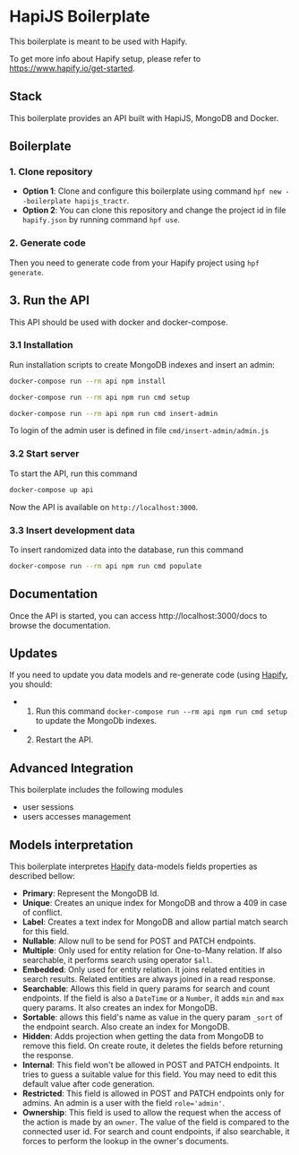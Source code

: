 # HapiJS Boilerplate

This boilerplate is meant to be used with Hapify.

To get more info about Hapify setup, please refer to https://www.hapify.io/get-started.

## Stack

This boilerplate provides an API built with HapiJS, MongoDB and Docker.

## Boilerplate

### 1. Clone repository

- **Option 1**: Clone and configure this boilerplate using command `hpf new --boilerplate hapijs_tractr`.
- **Option 2**: You can clone this repository and change the project id in file `hapify.json` by running command `hpf use`.

### 2. Generate code

Then you need to generate code from your Hapify project using `hpf generate`.

## 3. Run the API

This API should be used with docker and docker-compose.

### 3.1 Installation

Run installation scripts to create MongoDB indexes and insert an admin:

```bash
docker-compose run --rm api npm install
```

```bash
docker-compose run --rm api npm run cmd setup
```

```bash
docker-compose run --rm api npm run cmd insert-admin
```

To login of the admin user is defined in file `cmd/insert-admin/admin.js`

### 3.2 Start server

To start the API, run this command

```bash
docker-compose up api
```

Now the API is available on `http://localhost:3000`.

### 3.3 Insert development data

To insert randomized data into the database, run this command

```bash
docker-compose run --rm api npm run cmd populate
```

## Documentation

Once the API is started, you can access http://localhost:3000/docs to browse the documentation.

## Updates

If you need to update you data models and re-generate code (using [Hapify](https://www.hapify.io/), you should:

- 1. Run this command `docker-compose run --rm api npm run cmd setup` to update the MongoDb indexes.
- 2. Restart the API.


## Advanced Integration

This boilerplate includes the following modules

- user sessions
- users accesses management

## Models interpretation

This boilerplate interpretes [Hapify](https://www.hapify.io/) data-models fields properties as described bellow:

- **Primary**: Represent the MongoDB Id.
- **Unique**: Creates an unique index for MongoDB and throw a 409 in case of conflict.
- **Label**: Creates a text index for MongoDB and allow partial match search for this field.
- **Nullable**: Allow null to be send for POST and PATCH endpoints.
- **Multiple**: Only used for entity relation for One-to-Many relation. If also searchable, it performs search using operator `$all`.
- **Embedded**: Only used for entity relation. It joins related entities in search results. Related entities are always joined in a read response.
- **Searchable**: Allows this field in query params for search and count endpoints. If the field is also a `DateTime` or a `Number`, it adds `min` and `max` query params. It also creates an index for MongoDB.
- **Sortable**: allows this field's name as value in the query param `_sort` of the endpoint search. Also create an index for MongoDB.
- **Hidden**: Adds projection when getting the data from MongoDB to remove this field. On create route, it deletes the fields before returning the response.
- **Internal**: This field won't be allowed in POST and PATCH endpoints. It tries to guess a suitable value for this field. You may need to edit this default value after code generation.
- **Restricted**: This field is allowed in POST and PATCH endpoints only for admins. An admin is a user with the field `role='admin'`.
- **Ownership**: This field is used to allow the request when the access of the action is made by an `owner`. The value of the field is compared to the connected user id. For search and count endpoints, if also searchable, it forces to perform the lookup in the owner's documents.
